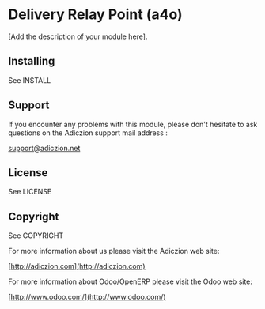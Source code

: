 # Delivery Relay Point (a4o)

[Add the description of your module here].

## Installing

See INSTALL

## Support

If you encounter any problems with this module, please don't hesitate to ask
questions on the Adiczion support mail address :
  
  support@adiczion.net

## License

See LICENSE

## Copyright

See COPYRIGHT

For more information about us please visit the Adiczion web site:

  [http://adiczion.com](http://adiczion.com)

For more information about Odoo/OpenERP please visit the Odoo web site:

  [http://www.odoo.com/](http://www.odoo.com/)
